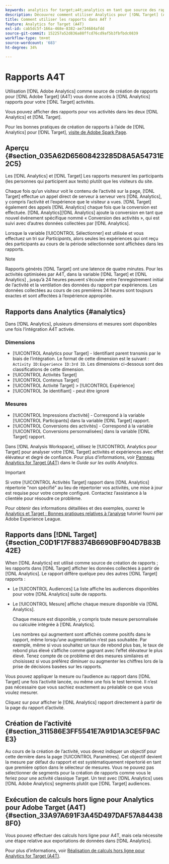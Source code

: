 ```yaml
---
keywords: analytics for target;a4t;analytics en tant que source des rapports;analytics
description: Découvrez comment utiliser Analytics pour [!DNL Target] (A4T). A4T permet d’accéder aux rapports Analytics pour [!DNL Target] activités qui utilisent des mesures Analytics et des segments d’audience.
title: Comment utiliser les rapports dans A4T ?
feature: Analytics for Target (A4T)
exl-id: cab5dc5f-166a-468e-8382-ae734684afdd
source-git-commit: 152257a52d836a88ffcd76cd9af5b3fbfbdc0839
workflow-type: tm+mt
source-wordcount: '683'
ht-degree: 34%

---
```


# Rapports A4T

Utilisation [!DNL Adobe Analytics] comme source de création de rapports pour [!DNL Adobe Target] (A4T) vous donne accès à [!DNL Analytics] rapports pour votre [!DNL Target] activités.

Vous pouvez afficher des rapports pour vos activités dans les deux [!DNL Analytics] et [!DNL Target].

Pour les bonnes pratiques de création de rapports à l’aide de [!DNL Analytics] pour [!DNL Target], [visite de Adobe Spark Page](https://spark.adobe.com/page/Lo3Spm4oBOvwF/).

## Aperçu {#section_035A62D65608423285D8A5A54731E2C5}

Les [!DNL Analytics] et [!DNL Target] Les rapports mesurent les participants (les personnes qui participent aux tests) plutôt que les visiteurs du site.

Chaque fois qu’un visiteur voit le contenu de l’activité sur la page, [!DNL Target] effectue un appel direct de serveur à serveur vers [!DNL Analytics], y compris l’activité et l’expérience que le visiteur a vues. [!DNL Target] également des appels [!DNL Analytics] chaque fois que la conversion est effectuée. [!DNL Analytics][!DNL Analytics] ajoute la conversion en tant que nouvel événement spécifique nommé « Conversion des activités », qui est suivi avec d’autres données collectées par [!DNL Analytics].

Lorsque la variable [!UICONTROL Sélectionner] est utilisée et vous effectuez un tri sur *Participants*, alors seules les expériences qui ont reçu des participants au cours de la période sélectionnée sont affichées dans les rapports.

>[!NOTE]
>
>Rapports générés [!DNL Target] ont une latence de quatre minutes. Pour les activités optimisées par A4T, dans la variable [!DNL Target] et [!DNL Analytics] , jusqu’à 24 heures peuvent s’écouler entre l’enregistrement initial de l’activité et la ventilation des données du rapport par expériences. Les données collectées au cours de ces premières 24 heures sont toujours exactes et sont affectées à l’expérience appropriée.

## Rapports dans Analytics {#analytics}

Dans [!DNL Analytics], plusieurs dimensions et mesures sont disponibles une fois l’intégration A4T activée.

### Dimensions

* [!UICONTROL Analytics pour Target] - Identifiant parent transmis par le biais de l’intégration. Le format de cette dimension est le suivant : `Activity ID:Experience ID:3rd ID`. Les dimensions ci-dessous sont des classifications de cette dimension.
* [!UICONTROL Activités Target]
* [!UICONTROL Contenus Target]
* [!UICONTROL Activité Target] > [!UICONTROL Expérience]
* [!UICONTROL 3e identifiant] - peut être ignoré

### Mesures

* [!UICONTROL Impressions d’activité] - Correspond à la variable [!UICONTROL Participants] dans la variable [!DNL Target] rapport.
* [!UICONTROL Conversions des activités] - Correspond à la variable [!UICONTROL Conversions personnalisées] dans la variable [!DNL Target] rapport.

Dans [!DNL Analysis Workspace], utilisez le [!UICONTROL Analytics pour Target] pour analyser votre [!DNL Target] activités et expériences avec effet élévateur et degré de confiance. Pour plus d’informations, voir [Panneau Analytics for Target (A4T)](https://experienceleague.adobe.com/docs/analytics/analyze/analysis-workspace/panels/a4t-panel.html?lang=fr) dans le *Guide sur les outils Analytics*.

>[!IMPORTANT]
>
>Si votre [!UICONTROL Activités Target] rapport dans [!DNL Analytics] répertorie &quot;non spécifié&quot; au lieu de répertorier vos activités, une mise à jour est requise pour votre compte configuré. Contactez l’assistance à la clientèle pour résoudre ce problème.

Pour obtenir des informations détaillées et des exemples, ouvrez le [Analytics et Target : Bonnes pratiques relatives à l’analyse](https://spark.adobe.com/page/Lo3Spm4oBOvwF/) tutoriel fourni par Adobe Experience League.

## Rapports dans [!DNL Target] {#section_C0D1F17F88374B6690BF904D7B83B42E}

When [!DNL Analytics] est utilisé comme source de création de rapports ; les rapports dans [!DNL Target] afficher les données collectées à partir de [!DNL Analytics]. Le rapport diffère quelque peu des autres [!DNL Target] rapports :

* Le [!UICONTROL Audiences] La liste affiche les audiences disponibles pour votre [!DNL Analytics] suite de rapports.
* Le [!UICONTROL Mesure] affiche chaque mesure disponible via [!DNL Analytics].

   Chaque mesure est disponible, y compris toute mesure personnalisée ou calculée intégrée à [!DNL Analytics].

   Les nombres qui augmentent sont affichés comme positifs dans le rapport, même lorsqu’une augmentation n’est pas souhaitée. Par exemple, même si vous souhaitez un taux de rebond plus bas, le taux de rebond plus élevé s’affiche comme gagnant avec l’effet élévateur le plus élevé. Tenez compte de ce problème et des mesures similaires et choisissez si vous préférez diminuer ou augmenter les chiffres lors de la prise de décisions basées sur les rapports.

Vous pouvez appliquer la mesure ou l’audience au rapport dans [!DNL Target] une fois l’activité lancée, ou même une fois le test terminé. Il n’est pas nécessaire que vous sachiez exactement au préalable ce que vous voulez mesurer.

Cliquez sur pour afficher le [!DNL Analytics] rapport directement à partir de la page du rapport d’activité.

## Création de l’activité {#section_311586E3FF5541E7A91D1A3CE5F9ACE3}

Au cours de la création de l’activité, vous devez indiquer un objectif pour cette dernière dans la page [!UICONTROL Paramètres]. Cet objectif devient la mesure par défaut du rapport et est systématiquement répertorié en tant que première option dans le sélecteur de mesures. Vous ne pouvez pas sélectionner de segments pour la création de rapports comme vous le feriez pour une activité classique Target. Un test avec [!DNL Analytics] uses [!DNL Adobe Analytics] segments plutôt que [!DNL Target] audiences.

## Exécution de calculs hors ligne pour Analytics pour Adobe Target (A4T) {#section_33A97A691F3A45D497DAF57A844388F0}

Vous pouvez effectuer des calculs hors ligne pour A4T, mais cela nécessite une étape relative aux exportations de données dans [!DNL Analytics].

Pour plus d’informations, voir [Réalisation de calculs hors ligne pour Analytics for Target (A4T)](/help/main/c-reports/conversion-rate.md#concept_0D0002A1EBDF420E9C50E2A46F36629B).

